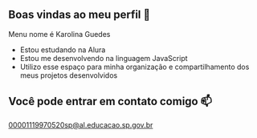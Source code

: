## Boas vindas ao meu perfil 👋


Menu nome é Karolina Guedes

- Estou estudando na Alura
- Estou me desenvolvendo na linguagem JavaScript
- Utilizo esse espaço para minha organização e compartilhamento dos meus projetos desenvolvidos

  
## Você pode entrar em contato comigo 📫 

00001119970520sp@al.educacao.sp.gov.br
